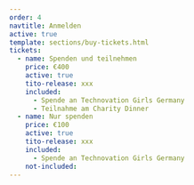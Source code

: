 ```yaml
---
order: 4
navtitle: Anmelden
active: true
template: sections/buy-tickets.html
tickets:
  - name: Spenden und teilnehmen
    price: €400
    active: true
    tito-release: xxx
    included:
      - Spende an Technovation Girls Germany 
      - Teilnahme am Charity Dinner
  - name: Nur spenden
    price: €100
    active: true
    tito-release: xxx
    included:
      - Spende an Technovation Girls Germany 
    not-included:
---
```

